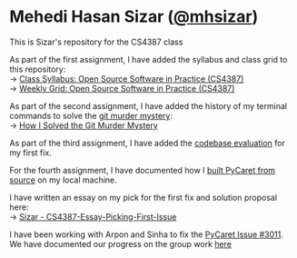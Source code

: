 # Mehedi Hasan Sizar ([@mhsizar](https://github.com/mhsizar))
This is Sizar's repository for the CS4387 class

As part of the first assignment, I have added the syllabus and class grid to this repository:  
&rarr; [Class Syllabus: Open Source Software in Practice (CS4387)](https://github.com/bennColl-cs4387/sizar/blob/main/Syllabus/class_syllabus.md)  
&rarr; [Weekly Grid: Open Source Software in Practice (CS4387)](https://github.com/bennColl-cs4387/sizar/blob/main/Syllabus/class_schedule.md)  
  
As part of the second assignment, I have added the history of my terminal commands to solve the [git murder mystery](https://github.com/nivbend/gitstery):  
&rarr; [How I Solved the Git Murder Mystery](https://github.com/bennColl-cs4387/sizar/blob/main/gmm/gmm_history_sizar.txt) 

As part of the third assignment, I have added the [codebase evaluation](https://github.com/bennColl-cs4387/sizar/blob/main/first-issue/codbase-evaluation.md) for my first fix. 

For the fourth assignment, I have documented how I [built PyCaret from source](https://github.com/bennColl-cs4387/sizar/blob/main/first-issue/build_from_source.md) on my local machine.

I have written an essay on my pick for the first fix and solution proposal here:   
&rarr; [Sizar - CS4387-Essay-Picking-First-Issue](https://docs.google.com/document/d/1y63Nj9xfDUoSn9NVLLc2NCfYrLQRbkg7Me7EKZ3WW9I)

I have been working with Arpon and Sinha to fix the [PyCaret Issue #3011](https://github.com/pycaret/pycaret/issues/3011). We have documented our progress on the group work [here](https://github.com/bennColl-cs4387/sizar/blob/main/group-fix/group_fix.md)
